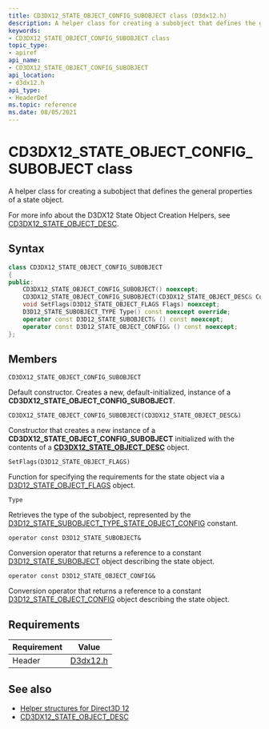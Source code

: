 ```yaml
---
title: CD3DX12_STATE_OBJECT_CONFIG_SUBOBJECT class (D3dx12.h)
description: A helper class for creating a subobject that defines the general properties of a state object.
keywords:
- CD3DX12_STATE_OBJECT_CONFIG_SUBOBJECT class
topic_type:
- apiref
api_name:
- CD3DX12_STATE_OBJECT_CONFIG_SUBOBJECT
api_location:
- d3dx12.h
api_type:
- HeaderDef
ms.topic: reference
ms.date: 08/05/2021
---
```


# CD3DX12_STATE_OBJECT_CONFIG_SUBOBJECT class

A helper class for creating a subobject that defines the general properties of a state object.

For more info about the D3DX12 State Object Creation Helpers, see [CD3DX12_STATE_OBJECT_DESC](cd3dx12-state-object-desc.md).

## Syntax

```cpp
class CD3DX12_STATE_OBJECT_CONFIG_SUBOBJECT
{
public:
    CD3DX12_STATE_OBJECT_CONFIG_SUBOBJECT() noexcept;
    CD3DX12_STATE_OBJECT_CONFIG_SUBOBJECT(CD3DX12_STATE_OBJECT_DESC& ContainingStateObject);
    void SetFlags(D3D12_STATE_OBJECT_FLAGS Flags) noexcept;
    D3D12_STATE_SUBOBJECT_TYPE Type() const noexcept override;
    operator const D3D12_STATE_SUBOBJECT& () const noexcept;
    operator const D3D12_STATE_OBJECT_CONFIG& () const noexcept;
};
```

## Members

`CD3DX12_STATE_OBJECT_CONFIG_SUBOBJECT`

Default constructor. Creates a new, default-initialized, instance of a **CD3DX12_STATE_OBJECT_CONFIG_SUBOBJECT**.

`CD3DX12_STATE_OBJECT_CONFIG_SUBOBJECT(CD3DX12_STATE_OBJECT_DESC&)`

Constructor that creates a new instance of a **CD3DX12_STATE_OBJECT_CONFIG_SUBOBJECT** initialized with the contents of a [**CD3DX12_STATE_OBJECT_DESC**](cd3dx12-state-object-desc.md) object.

`SetFlags(D3D12_STATE_OBJECT_FLAGS)`

Function for specifying the requirements for the state object via a [D3D12_STATE_OBJECT_FLAGS](/windows/win32/api/d3d12/ne-d3d12-d3d12_state_object_flags) object.

`Type`

Retrieves the type of the subobject, represented by the [D3D12_STATE_SUBOBJECT_TYPE_STATE_OBJECT_CONFIG](/windows/win32/api/d3d12/ne-d3d12-d3d12_state_subobject_type) constant.

`operator const D3D12_STATE_SUBOBJECT&`

Conversion operator that returns a reference to a constant [D3D12_STATE_SUBOBJECT](/windows/win32/api/d3d12/ns-d3d12-d3d12_state_subobject) object describing the state object.

`operator const D3D12_STATE_OBJECT_CONFIG&`

Conversion operator that returns a reference to a constant [D3D12_STATE_OBJECT_CONFIG](/windows/win32/api/d3d12/ns-d3d12-d3d12_state_object_config) object describing the state object.

## Requirements

| Requirement | Value |
|-------------------|-------------------------------------------------------------------------------------|
| Header | [D3dx12.h](https://github.com/microsoft/DirectX-Headers/blob/main/include/directx/d3dx12.h) |

## See also

* [Helper structures for Direct3D 12](helper-structures-for-d3d12.md)
* [CD3DX12_STATE_OBJECT_DESC](cd3dx12-state-object-desc.md)
